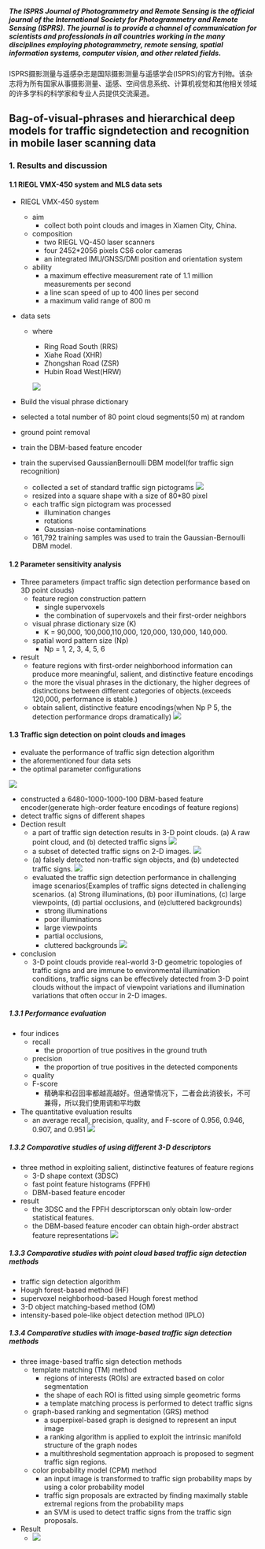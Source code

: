 ##### The ISPRS Journal of Photogrammetry and Remote Sensing is the official journal of the International Society for Photogrammetry and Remote Sensing (ISPRS). The journal is to provide a channel of communication for scientists and professionals in all countries working in the many disciplines employing photogrammetry, remote sensing, spatial information systems, computer vision, and other related fields. 
ISPRS摄影测量与遥感杂志是国际摄影测量与遥感学会(ISPRS)的官方刊物。该杂志将为所有国家从事摄影测量、遥感、空间信息系统、计算机视觉和其他相关领域的许多学科的科学家和专业人员提供交流渠道。

## Bag-of-visual-phrases and hierarchical deep models for traffic signdetection and recognition in mobile laser scanning data
### 1. Results and discussion
#### 1.1  RIEGL VMX-450 system and MLS data sets
- RIEGL VMX-450 system
  - aim
    - collect both point clouds and images in Xiamen City, China.
  - composition
    - two RIEGL VQ-450 laser scanners
    - four 2452*2056 pixels CS6 color cameras
    - an integrated IMU/GNSS/DMI position and orientation system
  - ability
    - a maximum effective measurement rate of 1.1 million measurements per second
    - a line scan speed of up to 400 lines per second
    - a maximum valid range of 800 m
    
- data sets
  - where
    - Ring Road South (RRS)
    - Xiahe Road (XHR)
    - Zhongshan Road (ZSR)
    - Hubin Road West(HRW)
    
    ![](/assets/table1.png) 
 -  Build the visual phrase dictionary
   - selected a total number of 80 point cloud segments(50 m) at random
   - ground point removal
   - train the DBM-based feature encoder
 - train the supervised GaussianBernoulli DBM model(for traffic sign recognition)
   - collected a set of standard traffic sign pictograms
   ![](/assets/pic3.jpg)
   - resized into a square shape with a size of 80*80 pixel
   - each traffic sign pictogram was processed
     - illumination changes
     - rotations
     - Gaussian-noise contaminations 
   - 161,792 training samples was used to train the Gaussian-Bernoulli DBM model.
     
#### 1.2 Parameter sensitivity analysis
- Three parameters (impact traffic sign detection performance based on 3D point clouds)
  - feature region construction pattern
    - single supervoxels
    - the combination of supervoxels and their first-order neighbors
  - visual phrase dictionary size (K)
    - K = 90,000, 100,000,110,000, 120,000, 130,000, 140,000. 
  - spatial word pattern size (Np)
    - Np = 1, 2, 3, 4, 5, 6
- result
  - feature regions with first-order neighborhood information can produce more meaningful, salient, and distinctive feature encodings 
  -  the more the visual phrases in the dictionary, the higher degrees of distinctions between different categories of objects.(exceeds 120,000, performance is stable.)
  -  obtain salient, distinctive feature encodings(when Np P 5, the detection performance drops dramatically)
  ![](/assets/pic2.png)

#### 1.3 Traffic sign detection on point clouds and images
-  evaluate the performance of traffic sign detection algorithm
  - the aforementioned four data sets
  - the optimal parameter configurations
  
  ![](/assets/pic4.jpg)
  - constructed a 6480-1000-1000-100 DBM-based feature encoder(generate high-order feature encodings of feature regions)
  - detect traffic signs of different shapes
- Dection result
  - a part of traffic sign detection results in 3-D point clouds. (a) A raw point cloud, and (b) detected traffic signs
  ![](/assets/pic5.jpg) 
  - a subset of detected traffic signs on 2-D images.
  ![](/assets/pic6.jpg)
  - (a) falsely detected non-traffic sign objects, and (b) undetected traffic signs.
  ![](/assets/pic7.jpg)
  - evaluated the traffic sign detection performance in challenging image scenarios(Examples of traffic signs detected in challenging scenarios. (a) Strong illuminations, (b) poor illuminations, (c) large viewpoints, (d) partial occlusions, and (e)cluttered backgrounds)
    - strong illuminations
    - poor illuminations
    - large viewpoints
    - partial occlusions,
    - cluttered backgrounds
  ![](/assets/pic8.jpg)
- conclusion
  - 3-D point clouds provide real-world 3-D geometric topologies of traffic signs and are immune to environmental illumination conditions, traffic signs can be effectively detected from 3-D point clouds without the impact of viewpoint variations and illumination variations that often occur in 2-D images.
##### 1.3.1 Performance evaluation
- four indices
  - recall
    - the proportion of true positives in the ground truth
  - precision
    - the proportion of true positives in the detected components
  - quality
  - F-score
    - 精确率和召回率都越高越好。但通常情况下，二者会此消彼长，不可兼得，所以我们使用调和平均数
- The quantitative evaluation results
  - an average recall, precision, quality, and F-score of 0.956, 0.946, 0.907, and 0.951
  ![](/assets/pic9.jpg)
  
##### 1.3.2 Comparative studies of using different 3-D descriptors
- three method in exploiting salient, distinctive features of feature regions
  - 3-D shape context (3DSC)
  - fast point feature histograms (FPFH)
  - DBM-based feature encoder
- result
  - the 3DSC and the FPFH descriptorscan only obtain low-order statistical features.
  -  the DBM-based feature encoder can obtain high-order abstract feature representations
 ![](/assets/pic10.jpg)

##### 1.3.3 Comparative studies with point cloud based traffic sign detection methods
-  traffic sign detection algorithm
  - Hough forest-based method (HF)
  - supervoxel neighborhood-based Hough forest method
  - 3-D object matching-based method (OM)
  - intensity-based pole-like object detection method (IPLO)

##### 1.3.4 Comparative studies with image-based traffic sign detection methods
- three image-based traffic sign detection methods
  - template matching (TM) method
    - regions of interests (ROIs) are extracted based on color segmentation
    - the shape of each ROI is fitted using simple geometric forms
    - a template matching process is performed to detect traffic signs
  - graph-based ranking and segmentation (GRS) method
    - a superpixel-based graph is designed to represent an input image
    - a ranking algorithm is applied to exploit the intrinsic manifold structure of the graph nodes 
    - a multithreshold segmentation approach is proposed to segment traffic sign regions.
  - color probability model (CPM) method
    - an input image is transformed to traffic sign probability maps by using a color probability model
    - traffic sign proposals are extracted by finding maximally stable extremal regions from the probability maps
    - an SVM is used to detect traffic signs from the traffic sign proposals.
- Result 
  - ![](/assets/pic11.jpg)